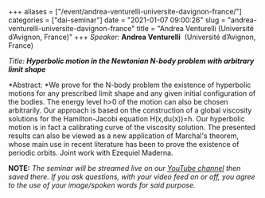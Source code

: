 +++
aliases = ["/event/andrea-venturelli-universite-davignon-france/"]
categories = ["dai-seminar"]
date = "2021-01-07 09:00:26"
slug = "andrea-venturelli-universite-davignon-france"
title = "Andrea Venturelli (Université d’Avignon, France)"
+++
*Speaker:* **Andrea Venturelli**  (Université d’Avignon, France)

*Title: **Hyperbolic motion in the Newtonian N-body problem with
arbitrary limit shape***

*Abstract: *We prove for the N-body problem the existence of hyperbolic
motions for any prescribed limit shape and any given initial
configuration of the bodies. The energy level h&gt;0 of the motion can
also be chosen arbitrarily. Our approach is based on the construction of
a global viscosity solutions for the Hamilton-Jacobi equation
H(x,du(x))=h. Our hyperbolic motion is in fact a calibrating curve of
the viscosity solution. The presented results can also be viewed as a
new application of Marchal's theorem, whose main use in recent
literature has been to prove the existence of periodic orbits. Joint
work with Ezequiel Maderna.

**NOTE:** *The seminar will be streamed live on our [YouTube
channel](https://www.youtube.com/channel/UCyNNg155G3iLS7l-qZjboyg) then
saved there. If you ask questions, with your video feed on or off, you
agree to the use of your image/spoken words for said purpose.*
